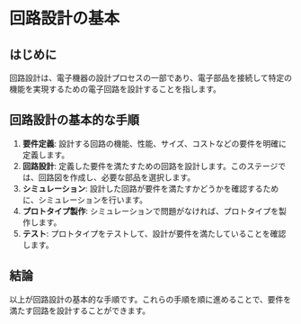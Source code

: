 # 回路設計の基本

## はじめに
回路設計は、電子機器の設計プロセスの一部であり、電子部品を接続して特定の機能を実現するための電子回路を設計することを指します。

## 回路設計の基本的な手順
1. **要件定義**: 設計する回路の機能、性能、サイズ、コストなどの要件を明確に定義します。
2. **回路設計**: 定義した要件を満たすための回路を設計します。このステージでは、回路図を作成し、必要な部品を選択します。
3. **シミュレーション**: 設計した回路が要件を満たすかどうかを確認するために、シミュレーションを行います。
4. **プロトタイプ製作**: シミュレーションで問題がなければ、プロトタイプを製作します。
5. **テスト**: プロトタイプをテストして、設計が要件を満たしていることを確認します。

## 結論
以上が回路設計の基本的な手順です。これらの手順を順に進めることで、要件を満たす回路を設計することができます。
